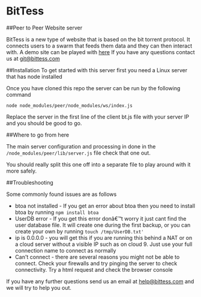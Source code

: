 # BitTess
##Peer to Peer Website server

BitTess is a new type of website that is based on the bit torrent protocol.
It connects users to a swarm that feeds them data and they can then interact with.
A demo site can be played with [here](http://www.bittess.com/demo/)
If you have any questions contact us at git@bittess.com

##Installation
To get started with this server first you need a Linux server that has node installed

Once you have cloned this repo the server can be run by the following command

```
node node_modules/peer/node_modules/ws/index.js
```

Replace the server in the first line of the client bt.js file with your server IP and you should be good to go.

##Where to go from here

The main server configuration and processing in done in the `/node_modules/peer/lib/server.js` file check that one out.

You should really split this one off into a separate file to play around with it more safely. 

##Troubleshooting

Some commonly found issues are as follows

* btoa not installed - If you get an error about btoa then you need to install btoa by running `npm install btoa`
* UserDB error - If you get this error donâ€™t worry it just cant find the user database file. It will create one during the first backup, or you can create your own by running `touch /tmp/UserDB.txt'`
* ip is 0.0.0.0 - you will get this if you are running this behind a NAT or on a cloud server without a visible IP such as on cloud 9. Just use your full connection name to connect as normally
* Can't connect - there are several reasons you might not be able to connect. Check your firewalls and try pinging the server to check connectivity. Try a html request and check the browser console

If you have any further questions send us an email at help@bittess.com and we will try to help you out.
